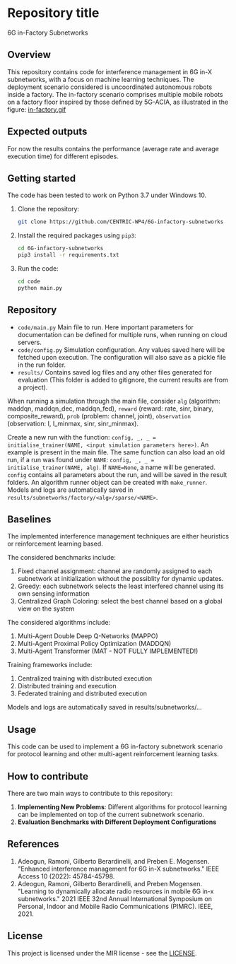 # Repository title
6G in-Factory Subnetworks


## Overview
This repository contains code for interference management in 6G in-X subnetworks, with a focus on machine learning techniques. The deployment scenario considered is uncoordinated autonomous robots inside a factory. The in-factory scenario comprises multiple mobile robots on a factory floor inspired by those defined by 5G-ACIA, as illustrated in the figure:
[in-factory.gif](https://github.com/CENTRIC-WP4/6G-infactory-subnetworks/blob/main/in-factory.gif)

## Expected outputs

For now the results contains the performance (average rate and average execution time) for different episodes.


## Getting started

The code has been tested to work on Python 3.7 under Windows 10.

1. Clone the repository:
    ```bash
    git clone https://github.com/CENTRIC-WP4/6G-infactory-subnetworks
    ```

2. Install the required packages using `pip3`:
   ```bash
   cd 6G-infactory-subnetworks
   pip3 install -r requirements.txt
   ```

3. Run the code:
    ```bash
    cd code
    python main.py
   ```
## Repository

- `code/main.py` Main file to run. Here important parameters for documentation can be defined for multiple runs, when running on cloud servers.
- `code/config.py` Simulation configuration. Any values saved here will be fetched upon execution. The configuration will also save as a pickle file in the run folder.
- `results/` Contains saved log files and any other files generated for evaluation (This folder is added to gitignore, the current results are from a project).
 
When running a simulation through the main file, consider `alg` (algorithm: maddqn, maddqn_dec, maddqn_fed), `reward` (reward: rate, sinr, binary, composite_reward), `prob` (problem: channel, joint), `observation` (observation: I, I_minmax, sinr, sinr_minmax).

Create a new run with the function: `config, _, _ = initialise_trainer(NAME, <input simulation parameters here>)`. An example is present in the main file. The same function can also load an old run, if a run was found under `NAME`: `config, _, _ = initialise_trainer(NAME, alg)`. If `NAME=None`, a name will be generated. `config` contains all parameters about the run, and will be saved in the result folders. An algorithm runner object can be created with `make_runner`. Models and logs are automatically saved in `results/subnetworks/factory/<alg>/sparse/<NAME>`.


## Baselines

The implemented interference management techniques are either heuristics or reinforcement learning based. 

The considered benchmarks include: 
  1. Fixed channel assignment: channel are randomly assigned to each subnetwork at initialization without the possiblity for dynamic updates. 
  2. Greedy: each subnetwork selects the least interfered channel using its own sensing information
  3. Centralized Graph Coloring: select the best channel based on a global view on the system

The considered algorithms include:
  1. Multi-Agent Double Deep Q-Networks (MAPPO)
  2. Multi-Agent Proximal Policy Optimization (MADDQN)
  3. Multi-Agent Transformer (MAT - NOT FULLY IMPLEMENTED!)

Training frameworks include:
  1. Centralized training with distributed execution
  2. Distributed training and execution
  3. Federated training and distributed execution

Models and logs are automatically saved in results/subnetworks/...

## Usage

This code can be used to implement a 6G in-factory subnetwork scenario for protocol learning and other multi-agent reinforcement learning tasks.


## How to contribute

There are two main ways to contribute to this repository:

1. **Implementing New Problems**: Different algorithms for protocol learning can be implemented on top of the current subnetwork scenario.
2. **Evaluation Benchmarks with Different Deployment Configurations**

## References

1. Adeogun, Ramoni, Gilberto Berardinelli, and Preben E. Mogensen. "Enhanced interference management for 6G in-X subnetworks." IEEE Access 10 (2022): 45784-45798.
2. Adeogun, Ramoni, Gilberto Berardinelli, and Preben Mogensen. "Learning to dynamically allocate radio resources in mobile 6G in-x subnetworks." 2021 IEEE 32nd Annual International Symposium on Personal, Indoor and Mobile Radio Communications (PIMRC). IEEE, 2021.



## License

This project is licensed under the MIR license - see the [LICENSE](https://github.com/CENTRIC-WP4/Multiple-access-with-MuJoCo-robots/blob/main/LICENSE).
